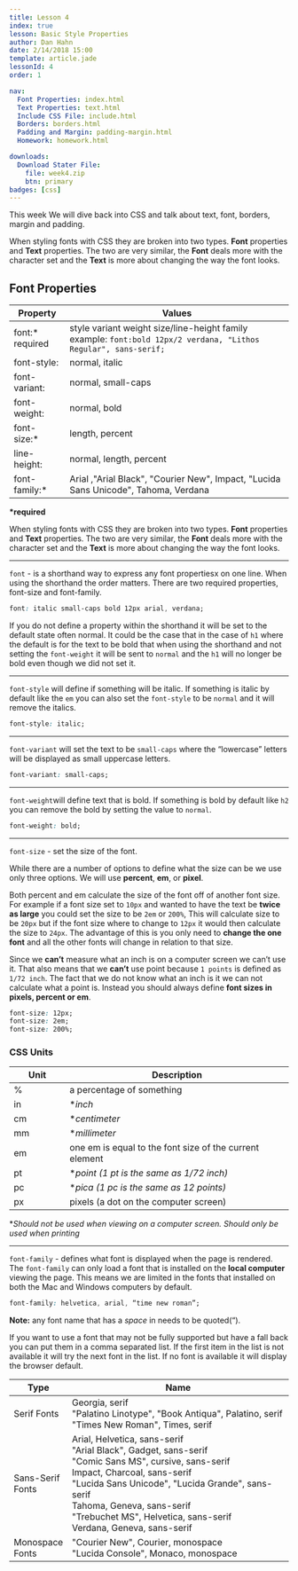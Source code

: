 ```yaml
---
title: Lesson 4
index: true
lesson: Basic Style Properties
author: Dan Hahn
date: 2/14/2018 15:00
template: article.jade
lessonId: 4
order: 1

nav:
  Font Properties: index.html
  Text Properties: text.html
  Include CSS File: include.html
  Borders: borders.html
  Padding and Margin: padding-margin.html
  Homework: homework.html

downloads:
  Download Stater File:
    file: week4.zip
    btn: primary
badges: [css]
---
```


This week We will dive back into CSS and talk about text, font, borders, margin and padding.

<span class="more"></span>

When styling fonts with CSS they are broken into two types. **Font** properties and **Text** properties. The two are very similar, the **Font** deals more with the character set and the **Text** is more about changing the way the font looks.

## Font Properties

| Property             | Values                                                                                                              |
| -------------------- | ------------------------------------------------------------------------------------------------------------------- |
| font:\* <br>required | style variant weight size/line-height family<br> example: `font:bold 12px/2 verdana, "Lithos Regular", sans-serif;` |
| font-style:          | normal, italic                                                                                                      |
| font-variant:        | normal, small-caps                                                                                                  |
| font-weight:         | normal, bold                                                                                                        |
| font-size:\*         | length, percent                                                                                                     |
| line-height:         | normal, length, percent                                                                                             |
| font-family:\*       | Arial ,"Arial Black", "Courier New", Impact, "Lucida Sans Unicode", Tahoma, Verdana                                 |

**\*required**

When styling fonts with CSS they are broken into two types. **Font** properties and **Text** properties. The two are very similar, the **Font** deals more with the character set and the **Text** is more about changing the way the font looks.

---

`font` - is a shorthand way to express any font propertiesx on one line. When using the shorthand the order matters. There are two required properties, font-size and font-family.

```css
font: italic small-caps bold 12px arial, verdana;
```

If you do not define a property within the shorthand it will be set to the default state often normal. It could be the case that in the case of `h1` where the default is for the text to be bold that when using the shorthand and not setting the `font-weight` it will be sent to `normal` and the `h1` will no longer be bold even though we did not set it.

---

`font-style` will define if something will be italic. If something is italic by default like the `em` you can also set the `font-style` to be `normal` and it will remove the italics.

```css
font-style: italic;
```

---

`font-variant` will set the text to be `small-caps` where the “lowercase” letters will be displayed as small uppercase letters.

```css
font-variant: small-caps;
```

---

`font-weight`will define text that is bold. If something is bold by default like `h2` you can remove the bold by setting the value to `normal`.

```css
font-weight: bold;
```

---

`font-size` - set the size of the font.

While there are a number of options to define what the size can be we use only three options. We will use **percent**, **em**, or **pixel**.

Both percent and em calculate the size of the font off of another font size. For example if a font size set to `10px` and wanted to have the text be **twice as large** you could set the size to be `2em` or `200%`, This will calculate size to be `20px` but if the font size where to change to `12px` it would then calculate the size to `24px`. The advantage of this is you only need to **change the one font** and all the other fonts will change in relation to that size.

Since we **can’t** measure what an inch is on a computer screen we can’t use it. That also means that we **can’t** use point because `1 points` is defined as `1/72 inch`. The fact that we do not know what an inch is it we can not calculate what a point is. Instead you should always define **font sizes in pixels, percent or em**.

```css
font-size: 12px;
font-size: 2em;
font-size: 200%;
```

### CSS Units

| Unit | Description                                             |
| ---- | ------------------------------------------------------- |
| %    | a percentage of something                               |
| in   | \*_inch_                                                |
| cm   | \*_centimeter_                                          |
| mm   | \*_millimeter_                                          |
| em   | one em is equal to the font size of the current element |
| pt   | \*_point (1 pt is the same as 1/72 inch)_               |
| pc   | \*_pica (1 pc is the same as 12 points)_                |
| px   | pixels (a dot on the computer screen)                   |

\*_Should not be used when viewing on a computer screen. Should only be used when printing_

---

`font-family` - defines what font is displayed when the page is rendered. The `font-family` can only load a font that is installed on the **local computer** viewing the page. This means we are limited in the fonts that installed on both the Mac and Windows computers by default.

```css
font-family: helvetica, arial, “time new roman”;
```

**Note:** any font name that has a _space_ in needs to be quoted(“).

If you want to use a font that may not be fully supported but have a fall back you can put them in a comma separated list. If the first item in the list is not available it will try the next font in the list. If no font is available it will display the browser default.

| Type             | Name                                                                                                                                                                                                                                                                                                   |
| ---------------- | ------------------------------------------------------------------------------------------------------------------------------------------------------------------------------------------------------------------------------------------------------------------------------------------------------ |
| Serif Fonts      | Georgia, serif<br>"Palatino Linotype", "Book Antiqua", Palatino, serif<br>"Times New Roman", Times, serif                                                                                                                                                                                              |
| Sans-Serif Fonts | Arial, Helvetica, sans-serif <br>"Arial Black", Gadget, sans-serif<br>"Comic Sans MS", cursive, sans-serif<br>Impact, Charcoal, sans-serif<br>"Lucida Sans Unicode", "Lucida Grande", sans-serif<br>Tahoma, Geneva, sans-serif<br>"Trebuchet MS", Helvetica, sans-serif<br>Verdana, Geneva, sans-serif |
| Monospace Fonts  | "Courier New", Courier, monospace<br>"Lucida Console", Monaco, monospace                                                                                                                                                                                                                               |

<style>
table tr td:nth-child(1){width:20%}
td .label {margin-right: 4px;cursor: pointer;}
</style>

<script src="lesson5.js"></script>
